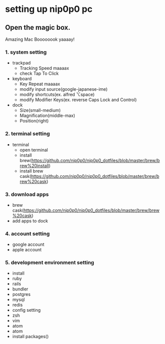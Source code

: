 # setting up nip0p0 pc

## Open the magic box.
Amazing Mac Boooooook yaaaay!

### 1. system setting
- trackpad
  - Tracking Speed maaaax
  - check Tap To Click
- keyboard
  - Key Repeat maaaax 
  - modify input source(google-japanese-ime) 
  - modify shortcuts(ex. alfred ⌥space)
  - modify Modifier Keys(ex. reverse Caps Lock and Control)
- dock
  - Size(small-medium)
  - Magnification(middle-max)
  - Position(right)

### 2. terminal setting
- terminal
  - open terminal
  - install brew(https://github.com/nip0p0/nip0p0_dotfiles/blob/master/brew/brew%20install)
  - install brew cask(https://github.com/nip0p0/nip0p0_dotfiles/blob/master/brew/brew%20cask)

### 3. download apps
- brew cask(https://github.com/nip0p0/nip0p0_dotfiles/blob/master/brew/brew%20cask)
- add apps to dock

### 4. account setting
- google account
- apple account

### 5. development environment setting
- install
 - ruby
 - rails
 - bundler
 - postgres
 - mysql
 - redis
- config setting
 - zsh
 - vim
 - atom
- atom
 - install packages()












